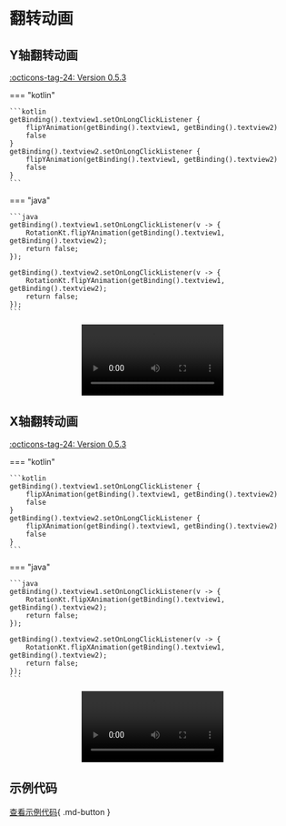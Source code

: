 # 翻转动画

## Y轴翻转动画

[:octicons-tag-24: Version 0.5.3](https://ave.entropy2020.cn/version/tools/#053)

=== "kotlin"

    ```kotlin
    getBinding().textview1.setOnLongClickListener {
        flipYAnimation(getBinding().textview1, getBinding().textview2)
        false
    }
    getBinding().textview2.setOnLongClickListener {
        flipYAnimation(getBinding().textview1, getBinding().textview2)
        false
    }
    ```

=== "java"

    ```java
    getBinding().textview1.setOnLongClickListener(v -> {
        RotationKt.flipYAnimation(getBinding().textview1, getBinding().textview2);
        return false;
    });

    getBinding().textview2.setOnLongClickListener(v -> {
        RotationKt.flipYAnimation(getBinding().textview1, getBinding().textview2);
        return false;
    });
    ```

<center>
    <video width="250" controls="controls" autoplay="autoplay">
        <source src="../img/flip_y_animation.mp4" type="video/mp4">
    </video>
</center>

## X轴翻转动画

[:octicons-tag-24: Version 0.5.3](https://ave.entropy2020.cn/version/tools/#053)

=== "kotlin"

    ```kotlin
    getBinding().textview1.setOnLongClickListener {
        flipXAnimation(getBinding().textview1, getBinding().textview2)
        false
    }
    getBinding().textview2.setOnLongClickListener {
        flipXAnimation(getBinding().textview1, getBinding().textview2)
        false
    }
    ```

=== "java"

    ```java
    getBinding().textview1.setOnLongClickListener(v -> {
        RotationKt.flipXAnimation(getBinding().textview1, getBinding().textview2);
        return false;
    });

    getBinding().textview2.setOnLongClickListener(v -> {
        RotationKt.flipXAnimation(getBinding().textview1, getBinding().textview2);
        return false;
    });
    ```

<center>
    <video width="250" controls="controls" autoplay="autoplay">
        <source src="../img/flip_x_animation.mp4" type="video/mp4">
    </video>
</center>

## 示例代码

[查看示例代码](https://github.com/SakurajimaMaii/Android-Vast-Extension/blob/develop/app/src/main/kotlin/com/ave/vastgui/app/activity/anim/FlipAnimActivity.kt){ .md-button }
